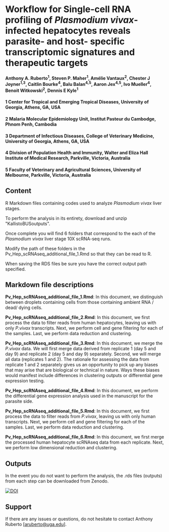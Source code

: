 # Workflow for Single-cell RNA profiling of *Plasmodium vivax*-infected hepatocytes reveals parasite- and host- specific transcriptomic signatures and therapeutic targets
#### Anthony A. Ruberto<sup>1</sup>, Steven P. Maher<sup>1</sup>, Amélie Vantaux<sup>2</sup>, Chester J Joyner<sup>1,3</sup>, Caitlin Bourke<sup>4</sup>, Balu Balan<sup>4,5</sup>, Aaron Jex<sup>4,5</sup>, Ivo Mueller<sup>4</sup>, Benoit Witkowski<sup>2</sup>, Dennis E Kyle<sup>1</sup>
#### 1 Center for Tropical and Emerging Tropical Diseases, University of Georgia, Athens, GA, USA
#### 2 Malaria Molecular Epidemiology Unit, Institut Pasteur du Cambodge, Phnom Penh, Cambodia
#### 3 Department of Infectious Diseases, College of Veterinary Medicine, University of Georgia, Athens, GA, USA
#### 4 Division of Population Health and Immunity, Walter and Eliza Hall Institute of Medical Research, Parkville, Victoria, Australia
#### 5 Faculty of Veterinary and Agricultural Sciences, University of Melbourne, Parkville, Victoria, Australia

## Content

R Markdown files containing codes used to analyze *Plasmodium vivax* liver stages.

To perform the analysis in its entirety, download and unzip "KallistoBUSoutputs".

Once complete you will find 6 folders that correspond to the each of the *Plasmodium vivax* liver stage 10X scRNA-seq runs.

Modify the path of these folders in the Pv_Hep_scRNAseq_additional_file_1.Rmd so that they can be read to R.

When saving the RDS files be sure you have the correct output path specified.

## Markdown file descriptions

**Pv_Hep_scRNAseq_additional_file_1.Rmd**: In this document, we distinguish between droplets containing cells from those containing ambient RNA / dead/ dying cells.

**Pv_Hep_scRNAseq_additional_file_2.Rmd**: In this document, we first process the data to filter reads from human hepatocytes, leaving us with only *P.vivax* transcripts. Next, we perform cell and gene filtering for each of the samples. Last, we perform data reduction and clustering. 

**Pv_Hep_scRNAseq_additional_file_3.Rmd**: In this document, we merge the *P.vivax* data. We will first merge data derived from replicate 1 (day 5 and day 9) and replicate 2 (day 5 and day 9) separately. Second, we will merge all data (replicates 1 and 2). The rationale for assessing the data from replicate 1 and 2 separately gives us an opportunity to pick up any biases that may arise that are biological or technical in nature. Ways these biases would manifest include differences in clustering outputs or differential gene expression testing. 

**Pv_Hep_scRNAseq_additional_file_4.Rmd**: In this document, we perform the differential gene expression analysis used in the
manuscript for the parasite side.

**Pv_Hep_scRNAseq_additional_file_5.Rmd**: In this document, we first process the data to filter reads from *P.vivax*, leaving us with only human transcripts. Next, we perform cell and gene filtering for each of the samples. Last, we perform data reduction and clustering.

**Pv_Hep_scRNAseq_additional_file_6.Rmd**: In this document, we first merge the processed human hepatocyte scRNAseq data from each replicate. Next, we perform low dimensional reduction and clustering.

## Outputs

In the event you do not want to perform the analysis, the .rds files (outputs) from each step can be downloaded from Zenodo.

[![DOI](https://zenodo.org/badge/DOI/10.5281/zenodo.6463338.svg)](https://doi.org/10.5281/zenodo.6463338)


## Support

If there are any issues or questions, do not hesitate to contact Anthony Ruberto [aruberto@uga.edu].






